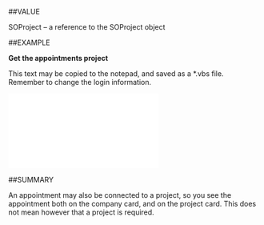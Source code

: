 
##VALUE

SOProject – a reference to the SOProject object


##EXAMPLE

**Get the appointments project**

This text may be copied to the notepad, and saved as a *.vbs file. Remember to change the login information.

![](..\..\Examples\vbs\SOAppointment.Example.vbs.txt)


##SUMMARY

An appointment may also be connected to a project, so you see the appointment both on the company card, and on the project card. This does not mean however that a project is required.

